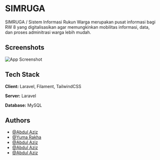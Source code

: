 
# SIMRUGA

SIMRUGA / Sistem Informasi Rukun Warga merupakan pusat informasi bagi RW 8 yang digitalisasikan agar memungkinkan mobilitas informasi, data, dan proses adminitrasi warga lebih mudah.


## Screenshots

![App Screenshot](https://i.ibb.co.com/k2MVcb1/Screenshot-2024-06-12-at-18-49-37.png)


## Tech Stack

**Client:** Laravel, Filament, TailwindCSS

**Server:** Laravel

**Database:** MySQL

## Authors

- [@Abdul Aziz](https://www.github.com/abdaziz-04)
- [@Yuma Rakha](https://github.com/03Yuma)
- [@Abdul Aziz](https://www.github.com/abdaziz-04)
- [@Abdul Aziz](https://www.github.com/abdaziz-04)
- [@Abdul Aziz](https://www.github.com/abdaziz-04)

